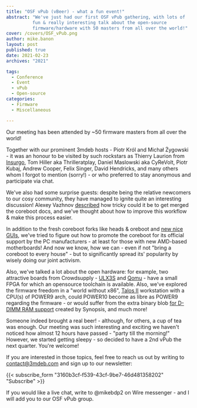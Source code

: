 ```yaml
---
title: "OSF vPub (vBeer) - what a fun event!"
abstract: "We've just had our first OSF vPub gathering, with lots of
          fun & really interesting talk about the open-source
          firmware/hardware with 50 masters from all over the world!"
cover: /covers/OSF_vPub.png
author: mike.banon
layout: post
published: true
date: 2021-02-23
archives: "2021"

tags:
  - Conference
  - Event
  - vPub
  - Open-source
categories:
  - Firmware
  - Miscellaneous

---
```


Our meeting has been attended by ~50 firmware masters from all over the world!

Together with our prominent 3mdeb hosts - Piotr Król and Michał Żygowski - it
was an honour to be visited by such rockstars as Thierry Laurion from
[Insurgo][1], Tom Hiller aka Thrilleratplay, Daniel Maslowski aka CyReVolt,
Piotr Kubaj, Andrew Cooper, Felix Singer, David Hendricks, and many others whom
I forgot to mention (sorry!) - or who preferred to stay anonymous and
participate via chat.

We've also had some surprise guests: despite being the relative newcomers to our
cosy community, they have managed to ignite quite an interesting discussion!
Alexey Vazhnov [described][2] how tricky could it be to get merged the coreboot
docs, and we've thought about how to improve this workflow & make this process
easier.

In addition to the fresh coreboot forks like heads & oreboot and
[new nice GUIs][3], we've tried to figure out how to promote the coreboot for
its official support by the PC manufacturers - at least for those with new
AMD-based motherboards! And now we know, how we can - even if not "bring a
coreboot to every house" - but to significantly spread its' popularity by wisely
doing our joint activism.

Also, we've talked a lot about the open hardware: for example, two attractive
boards from Crowdsupply - [ULX3S][4] and [Qomu][5] - have a small FPGA for which
an opensource toolchain is available. Also, we've explored the firmware freedom
in a "world without x86", [Talos II][6] workstation with a CPU(s) of POWER9
arch, could POWER10 become as libre as POWER9 regarding the firmware - or would
suffer from the extra binary blob [for D-DIMM RAM support][7] created by
Synopsis, and much more!

Someone indeed brought a real beer! - although, for others, a cup of tea was
enough. Our meeting was such interesting and exciting we haven't noticed how
almost 12 hours have passed - "party till the morning!" However, we started
getting sleepy - so decided to have a 2nd vPub the next quarter. You're welcome!

If you are interested in those topics, feel free to reach us out by writing to
<contact@3mdeb.com> and sign up to our newsletter:

{{< subscribe_form "3160b3cf-f539-43cf-9be7-46d481358202" "Subscribe" >}}


If you would like a live chat, write to @mikebdp2 on Wire messenger - and I will
add you to our OSF vPub group.

[1]: https://insurgo.ca/
[2]: https://www.reddit.com/r/coreboot/comments/lm7jh8/my_pain_with_documentation_contribution_in/
[3]: https://asciinema.org/a/374013?cols=101
[4]: https://www.crowdsupply.com/radiona/ulx3s
[5]: https://www.crowdsupply.com/quicklogic/qomu
[6]: https://www.raptorcs.com/TALOSII/
[7]: https://www.devever.net/~hl/omi

